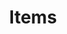 ---
title: "Items"

categories: ['']

tags: ['Items']

arabic: ['العناصر']

publishers: ['معجم مصطلحات التعلم الآلي والتعلم العميق وعلم البيانات']

types: "word"

slug: ""
---